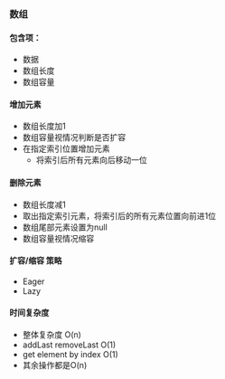 ### 数组
#### 包含项：
+ 数据
+ 数组长度
+ 数组容量

#### 增加元素
+ 数组长度加1
+ 数组容量视情况判断是否扩容
+ 在指定索引位置增加元素
    - 将索引后所有元素向后移动一位

#### 删除元素
+ 数组长度减1
+ 取出指定索引元素，将索引后的所有元素位置向前进1位
+ 数组尾部元素设置为null
+ 数组容量视情况缩容    

#### 扩容/缩容 策略
+ Eager
+ Lazy

#### 时间复杂度
+ 整体复杂度 O(n)
+ addLast removeLast O(1)
+ get element by index  O(1)
+ 其余操作都是O(n)